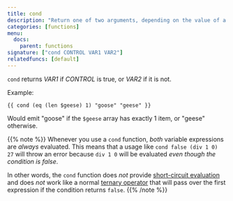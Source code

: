 ```yaml
---
title: cond
description: "Return one of two arguments, depending on the value of a third argument."
categories: [functions]
menu:
  docs:
    parent: functions
signature: ["cond CONTROL VAR1 VAR2"]
relatedfuncs: [default]
---
```


`cond` returns *VAR1* if *CONTROL* is true, or *VAR2* if it is not.

Example:

```go-html-template
{{ cond (eq (len $geese) 1) "goose" "geese" }}
```

Would emit "goose" if the `$geese` array has exactly 1 item, or "geese" otherwise.

{{% note %}}
Whenever you use a `cond` function, *both* variable expressions are *always* evaluated. This means that a usage like `cond false (div 1 0) 27` will throw an error because `div 1 0` will be evaluated *even though the condition is false*.

In other words, the `cond` function does *not* provide [short-circuit evaluation](https://en.wikipedia.org/wiki/Short-circuit_evaluation) and does *not* work like a normal [ternary operator](https://en.wikipedia.org/wiki/%3F:) that will pass over the first expression if the condition returns `false`.
{{% /note %}}
